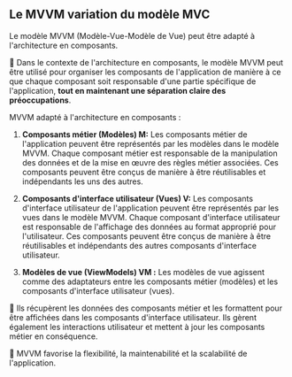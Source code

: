 ## Le MVVM variation du modèle MVC

Le modèle MVVM (Modèle-Vue-Modèle de Vue) peut être adapté à l'architecture en composants. 

🍅 Dans le contexte de l'architecture en composants, le modèle MVVM peut être utilisé pour organiser les composants de l'application de manière à ce que chaque composant soit responsable d'une partie spécifique de l'application, **tout en maintenant une séparation claire des préoccupations**.

MVVM adapté à l'architecture en composants :

1. **Composants métier (Modèles) M:** Les composants métier de l'application peuvent être représentés par les modèles dans le modèle MVVM. Chaque composant métier est responsable de la manipulation des données et de la mise en œuvre des règles métier associées. Ces composants peuvent être conçus de manière à être réutilisables et indépendants les uns des autres.

2. **Composants d'interface utilisateur (Vues) V:** Les composants d'interface utilisateur de l'application peuvent être représentés par les vues dans le modèle MVVM. Chaque composant d'interface utilisateur est responsable de l'affichage des données au format approprié pour l'utilisateur. Ces composants peuvent être conçus de manière à être réutilisables et indépendants des autres composants d'interface utilisateur.

3. **Modèles de vue (ViewModels) VM :** Les modèles de vue agissent comme des adaptateurs entre les composants métier (modèles) et les composants d'interface utilisateur (vues). 

🍅 Ils récupèrent les données des composants métier et les formattent pour être affichées dans les composants d'interface utilisateur. Ils gèrent également les interactions utilisateur et mettent à jour les composants métier en conséquence.

🔖 MVVM favorise la flexibilité, la maintenabilité et la scalabilité de l'application.